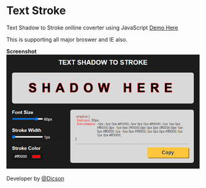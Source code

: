 # Text Stroke
Text Shadow to Stroke onlline coverter using JavaScript [Demo Here](http://dicson.in/widgets/text-stroke)

This is supporting all major broswer and IE also.

**Screenshot**
![](img/text-stroke.gif)

Developer by [@Dicson](http://dicson.in)